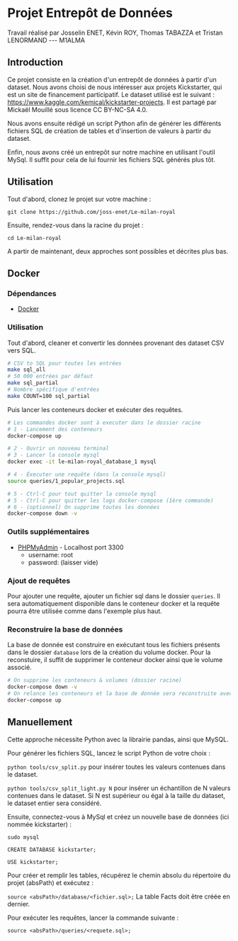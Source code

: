 # Projet Entrepôt de Données

Travail réalisé par Josselin ENET, Kévin ROY, Thomas TABAZZA et Tristan LENORMAND --- M1ALMA

## Introduction

Ce projet consiste en la création d'un entrepôt de données à partir d'un dataset. Nous avons choisi de nous intéresser aux projets Kickstarter, qui est un site de financement participatif. Le dataset utilisé est le suivant : https://www.kaggle.com/kemical/kickstarter-projects. Il est partagé par Mickaël Mouillé sous licence CC BY-NC-SA 4.0.

Nous avons ensuite rédigé un script Python afin de générer les différents fichiers SQL de création de tables et d'insertion de valeurs à partir du dataset.

Enfin, nous avons créé un entrepôt sur notre machine en utilisant l'outil MySql. Il suffit pour cela de lui fournir les fichiers SQL générés plus tôt.

## Utilisation

Tout d'abord, clonez le projet sur votre machine :

`git clone https://github.com/joss-enet/Le-milan-royal`

Ensuite, rendez-vous dans la racine du projet :

`cd Le-milan-royal`

A partir de maintenant, deux approches sont possibles et décrites plus bas.

## Docker

### Dépendances

* [Docker](https://docs.docker.com/install/)

### Utilisation

Tout d'abord, cleaner et convertir les données provenant des dataset CSV vers SQL.

```sh
# CSV to SQL pour toutes les entrées
make sql_all
# 50 000 entrées par défaut
make sql_partial
# Nombre spécifique d'entrées
make COUNT=100 sql_partial
```

Puis lancer les conteneurs docker et exécuter des requêtes.

```sh
# Les commandes docker sont à executer dans le dossier racine
# 1 - Lancement des conteneurs
docker-compose up

# 2 - Ouvrir un nouveau terminal
# 3 - Lancer la console mysql
docker exec -it le-milan-royal_database_1 mysql

# 4 - Éxecuter une requête (dans la console mysql)
source queries/1_popular_projects.sql

# 5 - Ctrl-C pour tout quitter la console mysql
# 5 - Ctrl-C pour quitter les logs docker-compose (1ère commande)
# 6 - (optionnel) On supprime toutes les données
docker-compose down -v
```

### Outils supplémentaires

* [PHPMyAdmin](http://localhost:3300) - Localhost port 3300
  * username: root
  * password: (laisser vide)


### Ajout de requêtes

Pour ajouter une requête, ajouter un fichier sql dans le dossier `queries`. Il sera automatiquement disponible dans le conteneur docker et la requête pourra être utilisée comme dans l'exemple plus haut.

### Reconstruire la base de données

La base de donnée est construire en exécutant tous les fichiers présents dans le dossier `database` lors de la création du volume docker. Pour la reconstuire, il suffit de supprimer le conteneur docker ainsi que le volume associé.

```sh
# On supprime les conteneurs & volumes (dossier racine)
docker-compose down -v
# On relance les conteneurs et la base de donnée sera reconstruite avec tout le contenu de database
docker-compose up
```

## Manuellement

Cette approche nécessite Python avec la librairie pandas, ainsi que MySQL.

Pour générer les fichiers SQL, lancez le script Python de votre choix :

`python tools/csv_split.py` pour insérer toutes les valeurs contenues dans le dataset.

`python tools/csv_split_light.py N` pour insérer un échantillon de N valeurs contenues dans le dataset. Si N est supérieur ou égal à la taille du dataset, le dataset entier sera considéré.

Ensuite, connectez-vous à MySql et créez un nouvelle base de données (ici nommée kickstarter) :

`sudo mysql`

`CREATE DATABASE kickstarter;`

`USE kickstarter;`

Pour créer et remplir les tables, récupérez le chemin absolu du répertoire du projet (absPath) et exécutez :

`source <absPath>/database/<fichier.sql>;` La table Facts doit être créée en dernier.

Pour exécuter les requêtes, lancer la commande suivante :

`source <absPath>/queries/<requete.sql>;`